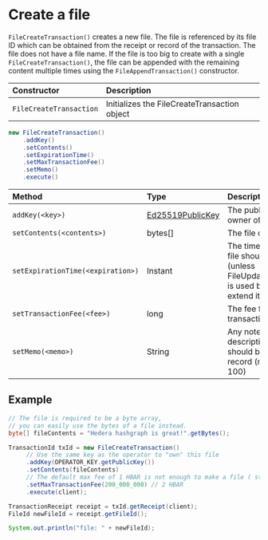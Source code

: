 # Create a file

`FileCreateTransaction()` creates a new file. The file is referenced by its file ID which can be obtained from the receipt or record of the transaction. The file does not have a file name. If the file is too big to create with a single `FileCreateTransaction()`, the file can be appended with the remaining content multiple times using the `FileAppendTransaction()` constructor.



| Constructor | Description |
| :--- | :--- |
| `FileCreateTransaction` | Initializes the FileCreateTransaction object |

```java
new FileCreateTransaction()
    .addKey()
    .setContents()
    .setExpirationTime()
    .setMaxTransactionFee()
    .setMemo()
    .execute()

```

| Method | Type | Description |
| :--- | :--- | :--- |
| `addKey(<key>)` | [Ed25519PublicKey](https://github.com/hashgraph/hedera-sdk-java/blob/master/src/main/java/com/hedera/hashgraph/sdk/crypto/ed25519/Ed25519PublicKey.java) | The public key of the owner of the file |
| `setContents(<contents>)` | bytes\[\] | The file contents |
| `setExpirationTime(<expiration>)` | Instant | The time at which this file should expire \(unless FileUpdateTransaction is used before then to extend its life\) |
| `setTransactionFee(<fee>)` | long | The fee for the transaction in tinybars |
| `setMemo(<memo>)` | String | Any notes or descriptions that should be put into the record \(max length 100\) |

## Example

```java
// The file is required to be a byte array,
// you can easily use the bytes of a file instead.
byte[] fileContents = "Hedera hashgraph is great!".getBytes();

TransactionId txId = new FileCreateTransaction()
     // Use the same key as the operator to "own" this file
     .addKey(OPERATOR_KEY.getPublicKey())
     .setContents(fileContents)
     // The default max fee of 1 HBAR is not enough to make a file ( starts around 1.1 HBAR )
     .setMaxTransactionFee(200_000_000) // 2 HBAR
     .execute(client);

TransactionReceipt receipt = txId.getReceipt(client);
FileId newFileId = receipt.getFileId();

System.out.println("file: " + newFileId);
```

